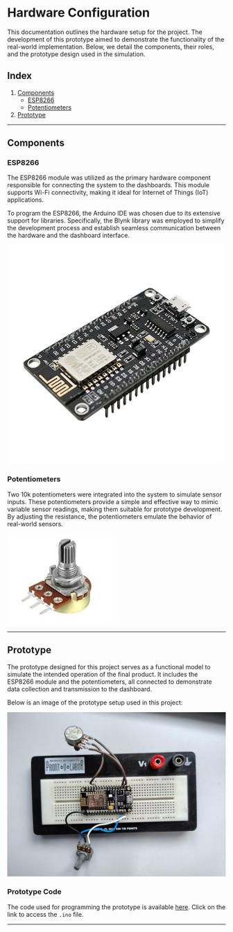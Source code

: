 # Hardware Configuration

This documentation outlines the hardware setup for the project. The development of this prototype aimed to demonstrate the functionality of the real-world implementation. Below, we detail the components, their roles, and the prototype design used in the simulation.

## Index

1. [Components](#components)
   - [ESP8266](#esp8266)
   - [Potentiometers](#potentiometers)
2. [Prototype](#prototype)

---

## Components

### ESP8266

The ESP8266 module was utilized as the primary hardware component responsible for connecting the system to the dashboards. This module supports Wi-Fi connectivity, making it ideal for Internet of Things (IoT) applications. 

To program the ESP8266, the Arduino IDE was chosen due to its extensive support for libraries. Specifically, the Blynk library was employed to simplify the development process and establish seamless communication between the hardware and the dashboard interface.

![ESP8266](images/esp8266.jpg)

### Potentiometers

Two 10k potentiometers were integrated into the system to simulate sensor inputs. These potentiometers provide a simple and effective way to mimic variable sensor readings, making them suitable for prototype development. By adjusting the resistance, the potentiometers emulate the behavior of real-world sensors.

![Potentiometers](images/potenciometro.jpg)

---

## Prototype

The prototype designed for this project serves as a functional model to simulate the intended operation of the final product. It includes the ESP8266 module and the potentiometers, all connected to demonstrate data collection and transmission to the dashboard.

Below is an image of the prototype setup used in this project:

![Prototype](images/hardware_prototype.jpg)

### Prototype Code

The code used for programming the prototype is available [here](/ESP8266_Standalone/ESP8266_Standalone.ino). Click on the link to access the `.ino` file.

---
